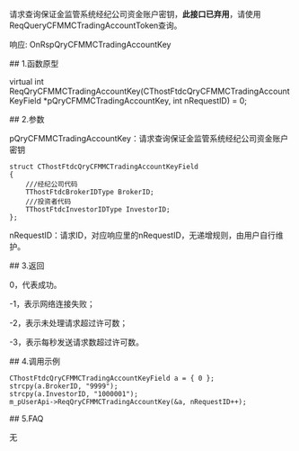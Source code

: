 <p>请求查询保证金监管系统经纪公司资金账户密钥，<strong>此接口已弃用</strong>，请使用ReqQueryCFMMCTradingAccountToken查询。</p>
<p>响应: OnRspQryCFMMCTradingAccountKey</p>
<span class="anchor" id="054bd248-a488-4019-96ab-4e53d62ff91c"></span>
## 1.函数原型
<p>virtual int ReqQryCFMMCTradingAccountKey(CThostFtdcQryCFMMCTradingAccountKeyField *pQryCFMMCTradingAccountKey, int nRequestID) = 0;</p>
<span class="anchor" id="54a9c56f-9ab8-4a09-b92d-cdffd507f701"></span>
## 2.参数
<p>pQryCFMMCTradingAccountKey：请求查询保证金监管系统经纪公司资金账户密钥</p>
<pre><code>struct CThostFtdcQryCFMMCTradingAccountKeyField
{
    ///经纪公司代码
    TThostFtdcBrokerIDType BrokerID;
    ///投资者代码
    TThostFtdcInvestorIDType InvestorID;
};
</code></pre>
<p>nRequestID：请求ID，对应响应里的nRequestID，无递增规则，由用户自行维护。</p>
<span class="anchor" id="38bc5182-40e9-444a-a68d-a704eea17b3c"></span>
## 3.返回
<p>0，代表成功。</p>
<p>-1，表示网络连接失败；</p>
<p>-2，表示未处理请求超过许可数；</p>
<p>-3，表示每秒发送请求数超过许可数。</p>
<span class="anchor" id="9f1c70f6-108a-4487-92e6-d304370b1d0d"></span>
## 4.调用示例
<pre><code>CThostFtdcQryCFMMCTradingAccountKeyField a = { 0 };
strcpy(a.BrokerID, "9999");
strcpy(a.InvestorID, "1000001");
m_pUserApi-&gt;ReqQryCFMMCTradingAccountKey(&amp;a, nRequestID++);
</code></pre>
<span class="anchor" id="700cb780-0d46-4ba5-a6c4-b29d9ba7c3cb"></span>
## 5.FAQ
<p>无</p>
